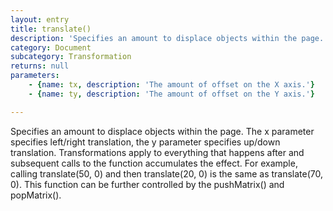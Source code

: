 ```yaml
---
layout: entry
title: translate()
description: 'Specifies an amount to displace objects within the page. The x parameter specifies left/right translation, the y parameter specifies up/down translation. Transformations apply to everything that happens after and subsequent calls to the function accumulates the effect. For example, calling translate(50, 0) and then translate(20, 0) is the same as translate(70, 0). This function can be further controlled by the pushMatrix() and popMatrix().'
category: Document
subcategory: Transformation
returns: null
parameters:
    - {name: tx, description: 'The amount of offset on the X axis.'}
    - {name: ty, description: 'The amount of offset on the Y axis.'}

---
```

Specifies an amount to displace objects within the page. The x parameter specifies left/right translation, the y parameter specifies up/down translation. Transformations apply to everything that happens after and subsequent calls to the function accumulates the effect. For example, calling translate(50, 0) and then translate(20, 0) is the same as translate(70, 0). This function can be further controlled by the pushMatrix() and popMatrix().